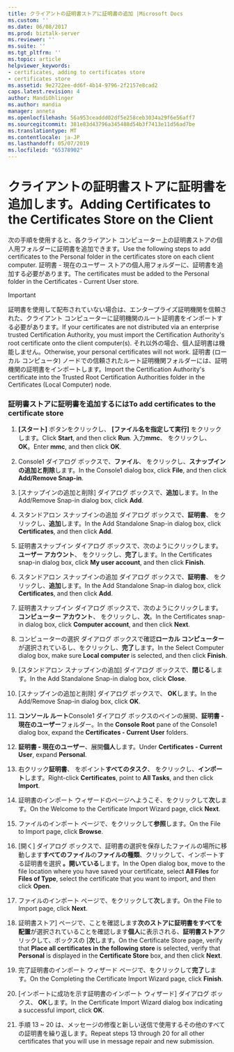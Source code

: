 ```yaml
---
title: クライアントの証明書ストアに証明書の追加 |Microsoft Docs
ms.custom: ''
ms.date: 06/08/2017
ms.prod: biztalk-server
ms.reviewer: ''
ms.suite: ''
ms.tgt_pltfrm: ''
ms.topic: article
helpviewer_keywords:
- certificates, adding to certificates store
- certificates store
ms.assetid: 9e2722ee-dd6f-4b14-9796-2f2157e8cad2
caps.latest.revision: 4
author: MandiOhlinger
ms.author: mandia
manager: anneta
ms.openlocfilehash: 56a953ceaddd02df5e258ceb3034a29f6e56aff7
ms.sourcegitcommit: 381e83d43796a345488d54b3f7413e11d56ad7be
ms.translationtype: MT
ms.contentlocale: ja-JP
ms.lasthandoff: 05/07/2019
ms.locfileid: "65378902"
---
```

# <a name="adding-certificates-to-the-certificates-store-on-the-client"></a><span data-ttu-id="1e500-102">クライアントの証明書ストアに証明書を追加します。</span><span class="sxs-lookup"><span data-stu-id="1e500-102">Adding Certificates to the Certificates Store on the Client</span></span>
<span data-ttu-id="1e500-103">次の手順を使用すると、各クライアント コンピューター上の証明書ストアの個人用フォルダーに証明書を追加できます。</span><span class="sxs-lookup"><span data-stu-id="1e500-103">Use the following steps to add certificates to the Personal folder in the certificates store on each client computer.</span></span> <span data-ttu-id="1e500-104">証明書 - 現在のユーザー ストアの個人用フォルダーに、証明書を追加する必要があります。</span><span class="sxs-lookup"><span data-stu-id="1e500-104">The certificates must be added to the Personal folder in the Certificates - Current User store.</span></span>  
  
> [!IMPORTANT]
>  <span data-ttu-id="1e500-105">証明書を使用して配布されていない場合は、エンタープライズ証明機関を信頼された、クライアント コンピューターに証明機関のルート証明書をインポートする必要があります。</span><span class="sxs-lookup"><span data-stu-id="1e500-105">If your certificates are not distributed via an enterprise trusted Certification Authority, you must import the Certification Authority's root certificate onto the client computer(s).</span></span> <span data-ttu-id="1e500-106">それ以外の場合、個人証明書は機能しません。</span><span class="sxs-lookup"><span data-stu-id="1e500-106">Otherwise, your personal certificates will not work.</span></span> <span data-ttu-id="1e500-107">証明書 (ローカル コンピュータ) ノードでの信頼されたルート証明機関フォルダーには、証明機関の証明書をインポートします。</span><span class="sxs-lookup"><span data-stu-id="1e500-107">Import the Certification Authority's certificate into the Trusted Root Certification Authorities folder in the Certificates (Local Computer) node.</span></span>  
  
### <a name="to-add-certificates-to-the-certificate-store"></a><span data-ttu-id="1e500-108">証明書ストアに証明書を追加するには</span><span class="sxs-lookup"><span data-stu-id="1e500-108">To add certificates to the certificate store</span></span>  
  
1.  <span data-ttu-id="1e500-109">**[スタート]** ボタンをクリックし、 **[ファイル名を指定して実行]** をクリックします。</span><span class="sxs-lookup"><span data-stu-id="1e500-109">Click **Start**, and then click **Run**.</span></span> <span data-ttu-id="1e500-110">入力**mmc**、 をクリックし、 **OK**。</span><span class="sxs-lookup"><span data-stu-id="1e500-110">Enter **mmc**, and then click **OK**.</span></span>  
  
2.  <span data-ttu-id="1e500-111">Console1 ダイアログ ボックスで、**ファイル**、 をクリックし、**スナップインの追加と削除**します。</span><span class="sxs-lookup"><span data-stu-id="1e500-111">In the Console1 dialog box, click **File**, and then click **Add/Remove Snap-in**.</span></span>  
  
3.  <span data-ttu-id="1e500-112">[スナップインの追加と削除] ダイアログ ボックスで、**追加**します。</span><span class="sxs-lookup"><span data-stu-id="1e500-112">In the Add/Remove Snap-in dialog box, click **Add**.</span></span>  
  
4.  <span data-ttu-id="1e500-113">スタンドアロン スナップインの追加 ダイアログ ボックスで、**証明書**、 をクリックし、**追加**します。</span><span class="sxs-lookup"><span data-stu-id="1e500-113">In the Add Standalone Snap-in dialog box, click **Certificates**, and then click **Add**.</span></span>  
  
5.  <span data-ttu-id="1e500-114">証明書スナップイン ダイアログ ボックスで、次のようにクリックします。 **ユーザー アカウント**、 をクリックし、**完了**します。</span><span class="sxs-lookup"><span data-stu-id="1e500-114">In the Certificates snap-in dialog box, click **My user account**, and then click **Finish**.</span></span>  
  
6.  <span data-ttu-id="1e500-115">スタンドアロン スナップインの追加 ダイアログ ボックスで、**証明書**、 をクリックし、**追加**します。</span><span class="sxs-lookup"><span data-stu-id="1e500-115">In the Add Standalone Snap-in dialog box, click **Certificates**, and then click **Add**.</span></span>  
  
7.  <span data-ttu-id="1e500-116">証明書スナップイン ダイアログ ボックスで、次のようにクリックします。**コンピューター アカウント**、 をクリックし、**次**。</span><span class="sxs-lookup"><span data-stu-id="1e500-116">In the Certificates snap-in dialog box, click **Computer account**, and then click **Next**.</span></span>  
  
8.  <span data-ttu-id="1e500-117">コンピューターの選択 ダイアログ ボックスで確認**ローカル コンピューター**が選択されているし、をクリックし、**完了**します。</span><span class="sxs-lookup"><span data-stu-id="1e500-117">In the Select Computer dialog box, make sure **Local computer** is selected, and then click **Finish**.</span></span>  
  
9. <span data-ttu-id="1e500-118">[スタンドアロン スナップインの追加] ダイアログ ボックスで、**閉じる**します。</span><span class="sxs-lookup"><span data-stu-id="1e500-118">In the Add Standalone Snap-in dialog box, click **Close**.</span></span>  
  
10. <span data-ttu-id="1e500-119">[スナップインの追加と削除] ダイアログ ボックスで、 **OK**します。</span><span class="sxs-lookup"><span data-stu-id="1e500-119">In the Add/Remove Snap-in dialog box, click **OK**.</span></span>  
  
11. <span data-ttu-id="1e500-120">**コンソール ルート**Console1 ダイアログ ボックスのペインの展開、**証明書 - 現在のユーザー**フォルダー。</span><span class="sxs-lookup"><span data-stu-id="1e500-120">In the **Console Root** pane of the Console1 dialog box, expand the **Certificates - Current User** folders.</span></span>  
  
12. <span data-ttu-id="1e500-121">**証明書 - 現在のユーザー**、展開**個人**します。</span><span class="sxs-lookup"><span data-stu-id="1e500-121">Under **Certificates - Current User**, expand **Personal**.</span></span>  
  
13. <span data-ttu-id="1e500-122">右クリック**証明書**、 をポイント**すべてのタスク**、 をクリックし、**インポート**します。</span><span class="sxs-lookup"><span data-stu-id="1e500-122">Right-click **Certificates**, point to **All Tasks**, and then click **Import**.</span></span>  
  
14. <span data-ttu-id="1e500-123">証明書のインポート ウィザードのページへようこそ、をクリックして**次**します。</span><span class="sxs-lookup"><span data-stu-id="1e500-123">On the Welcome to the Certificate Import Wizard page, click **Next**.</span></span>  
  
15. <span data-ttu-id="1e500-124">ファイルのインポート ページで、をクリックして**参照**します。</span><span class="sxs-lookup"><span data-stu-id="1e500-124">On the File to Import page, click **Browse**.</span></span>  
  
16. <span data-ttu-id="1e500-125">[開く] ダイアログ ボックスで、証明書の選択を保存したファイルの場所に移動します**すべてのファイル**の**ファイルの種類**、クリックして、インポートする証明書を選択 **。開いている**します。</span><span class="sxs-lookup"><span data-stu-id="1e500-125">In the Open dialog box, move to the file location where you have saved your certificate, select **All Files** for **Files of Type**, select the certificate that you want to import, and then click **Open**.</span></span>  
  
17. <span data-ttu-id="1e500-126">ファイルのインポート ページで、をクリックして**次**します。</span><span class="sxs-lookup"><span data-stu-id="1e500-126">On the File to Import page, click **Next**.</span></span>  
  
18. <span data-ttu-id="1e500-127">証明書ストア] ページで、ことを確認します**次のストアに証明書をすべてを配置**が選択されていることを確認します**個人**に表示される、**証明書ストア**クリックして、ボックスの [**次**します。</span><span class="sxs-lookup"><span data-stu-id="1e500-127">On the Certificate Store page, verify that **Place all certificates in the following store** is selected, verify that **Personal** is displayed in the **Certificate Store** box, and then click **Next**.</span></span>  
  
19. <span data-ttu-id="1e500-128">完了証明書のインポート ウィザード ページで、をクリックして**完了**します。</span><span class="sxs-lookup"><span data-stu-id="1e500-128">On the Completing the Certificate Import Wizard page, click **Finish**.</span></span>  
  
20. <span data-ttu-id="1e500-129">[インポートに成功を示す証明書のインポート ウィザード] ダイアログ ボックス、 **OK**します。</span><span class="sxs-lookup"><span data-stu-id="1e500-129">In the Certificate Import Wizard dialog box indicating a successful import, click **OK**.</span></span>  
  
21. <span data-ttu-id="1e500-130">手順 13 ~ 20 は、メッセージの修復と新しい送信で使用するその他のすべての証明書を繰り返します。</span><span class="sxs-lookup"><span data-stu-id="1e500-130">Repeat steps 13 through 20 for all other certificates that you will use in message repair and new submission.</span></span>